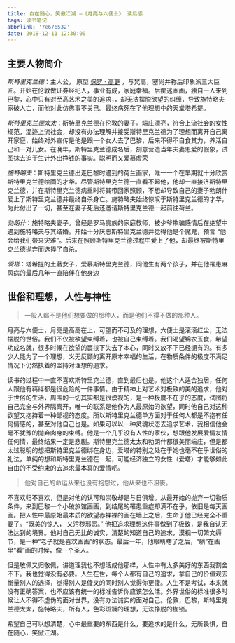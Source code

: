 ```yaml
---
title: 自在随心，笑傲江湖 —《月亮与六便士》 读后感
tags: 读书笔记
abbrlink: '7e676532'
date: 2018-12-11 12:30:00
---
```


## 主要人物简介
*斯特里克兰德*：主人公， 原型 [保罗 · 高更](https://zh.wikipedia.org/zh-sg/%E4%BF%9D%E7%BE%85%C2%B7%E9%AB%98%E6%9B%B4) ，与梵高，塞尚并称后印象派三大巨匠。开始在伦敦做证券经纪人，事业有成，家庭幸福。后痴迷画画，独自一人来到巴黎，心中只有对至高艺术之美的追求，，却无法摆脱欲望的纠缠，导致施特略夫家破人亡，而他对此仿佛事不关己。最终病死在了他理想中的天堂塔希提。

*斯特里克兰德太太*：斯特里克兰德在伦敦的妻子。端庄漂亮，符合上流社会的女性规范，混迹上流社会，却没有办法理解并接受斯特里克兰德为了理想而离开自己离开家庭，始终对外宣传是他是跟一个女人去了巴黎，后来不得不自食其力，养活自己和一对儿女。在晚年，斯特里克兰德成名后，刻意营造当年夫妻恩爱的假象，试图抹去迫于生计外出挣钱的事实。聪明而又爱慕虚荣

<!-- more -->
*施特略夫*：斯特里克兰德出走巴黎时遇到的荷兰画家，唯一一个在早期就十分欣赏斯特里克兰德绘画的才华。尽管斯特里克兰德一直看不起他，他却一直接济斯特里克兰德，并在斯特里克兰德病重时将其带回家照顾，不想却导致自己的妻子勃朗什爱上了斯特里克兰德并最终自杀身亡。施特略夫始终惊叹于斯特里克兰德的才华，为此付出了一切，甚至在妻子死后还邀请斯特里克兰德一起前往荷兰。

*勃朗什*：施特略夫妻子。曾经是罗马贵族的家庭教师，被少爷欺骗感情后在绝望中遇到施特略夫与其结婚。开始十分厌恶斯特里克兰德并觉得他是个魔鬼，预言 “他会给我们带来灾难”。后来在照顾斯特里克兰德过程中爱上了他，却最终被斯特里克兰德抛弃而选择了自杀。

*爱塔*：塔希提的土著女子，爱慕斯特里克兰德，同他生有两个孩子，并在他罹患麻风病的最后几年一直陪伴在他身边


## 世俗和理想， 人性与神性
> 一般人都不是他们想要做的那种人，而是他们不得不做的那种人。

月亮与六便士，月亮是高高在上，可望而不可及的理想，六便士是滚滚红尘，无法摆脱的世俗。我们不仅被欲望束缚着，也被自己束缚着。我们渴望锦衣玉食，希望功成名就，很多时候在欲望的裹挟下失去了本心，同时又放不下已经拥有的。有多少人能为了一个理想，义无反顾的离开原本幸福的生活，在物质条件的极度不满足情况下仍然执着的坚持对理想的追求。

读书的过程中一直不喜欢斯特里克兰德，直到最后也是。他这个人适合独居，任何人跟他有羁绊都是很危险的一件事情。由于精神上对艺术对极致的美的追求，他对于世俗的生活，周围的一切其实都是很漠视的，是一种极度不在乎的态度，试图将自己完全与外界隔离开，唯一的联系是他作为人最原始的欲望，同时他自己对这种欲望又抱持着一种鄙视的态度。所以斯特里克兰德单方面对于任何人都是不抱有任何情感的，甚至对他自己也是。如果可以以一种灵魂状态去追求艺术，我相信他会毫不犹豫的抛弃肉身的束缚。他是一个几乎没有人性的家伙，想跟他发展爱情友情任何情，最终结果一定是悲剧。斯特里克兰德太太和勃朗什都很美丽端庄，但是都太过聪明的想把斯特里克兰德绑在身边，爱塔的特别之处在于她也毫不在乎世俗的礼法，单纯的想和斯特里克兰德在一起，可能经济独立的女性（爱塔）才能够如此自由的不受约束的去追求最本真的爱情吧。

> 他对自己的命运从来也没有抱怨过，他从来也不沮丧。

不喜欢归不喜欢，但是对他的认可和崇敬却是与日俱增。从最开始的抛弃一切物质条件，来到巴黎一个小破旅馆画画，到结尾的罹患重症却满不在乎，依旧是每天画画。把人性中最原始最本质的欲望赤裸裸的画在墙上之后，生命于他已经完全不重要了。“既美的惊人， 又污秽邪恶。” 他把追求理想这件事做到了极致，是我自认无法达到的境界。他对自己无比的诚实，清楚的知道自己的追求，漠视一切繁文缛节，是一种“老子就是喜欢画画”的状态。最后一年，他眼睛瞎了之后，“躺”在画里“看”画的时候，像一个圣人。

但是敬佩又归敬佩，讲道理我也不想活成他那样，人性中有太多美好的东西我割舍不下。我也觉得没有必要。人生在世，每个人都有自己的追求，拿自己的价值观去衡量别人的选择，觉得别人是傻叉的同时别人觉得你更傻。人生不是考试，本来就没有正确答案，也不应该有统一的标准告诉你应该怎么活。外界世俗的标准很多时候让人不得不虚伪的面对世界，没有办法诚实的面对自己。伦敦，巴黎，斯特里克兰德太太，施特略夫，所有人，色彩斑斓的理想，无法挣脱的枷锁。

希望自己可以想清楚，心中最重要的东西是什么，要追求的是什么，无所畏惧，自在随心，笑傲江湖。




